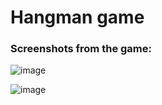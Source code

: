 # Hangman game


### Screenshots from the game:



![image](https://user-images.githubusercontent.com/45036697/80743563-d4e43d80-8b25-11ea-8c1c-9c566aa02310.png)



![image](https://user-images.githubusercontent.com/45036697/80743009-ef69e700-8b24-11ea-813f-08df6b624328.png)
